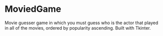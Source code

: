 # MoviedGame

Movie guesser game in which you must guess who is the actor that played in all of the movies, ordered by popularity ascending.
Built with Tkinter.